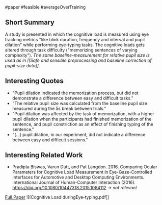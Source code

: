 #paper #feasible #averageOverTraining

## Short Summary ##
A study is presented in which the cognitive load is measured using eye tracking metrics "like blink duration, frequency and interval and pupil dilation" while performing eye-typing tasks. The cognitive loads gets altered through task difficulty ("memorizing sentences of varying complexity").
*The same baseline-measurement for relative pupil size is used as in [[Safe and sensible preprocessing and baseline correction of pupil-size data]].*

## Interesting Quotes ##
- "Pupil dilation indicated the memorization process, but did not demonstrate a difference between easy and difficult tasks."
- "The relative pupil size was calculated from the baseline pupil size measured during the 5s break between trials."
- "Pupil dilation was affected by the task of memorization, with a higher pupil dilation when the participants had finished memorization of the sentence, and pupil constriction as an effect of finishing typing of the sentence."
- "(...) pupil dilation, in our experiment, did not indicate a difference between easy and difficult sessions."

## Interesting Related Work ##
- Pradipta Biswas, Varun Dutt, and Pat Langdon. 2016. Comparing Ocular Parameters for Cognitive Load Measurement in Eye-Gaze-Controlled Interfaces for Automotive and Desktop Computing Environments. International Journal of Human-Computer Interaction (2016). https://doi.org/10.1080/10447318.2015.1084112
  *-> not relevant*

[Full Paper](https://dl.acm.org/doi/10.1145/3379155.3391333) ![[Cognitive Load duringEye-typing.pdf]]